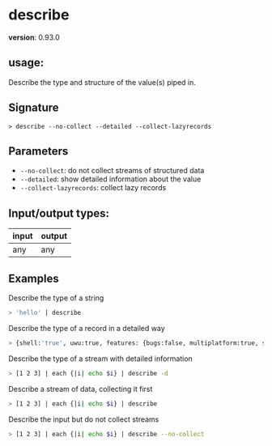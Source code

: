 # describe

**version**: 0.93.0

## **usage**:

Describe the type and structure of the value(s) piped in.

## Signature

`> describe --no-collect --detailed --collect-lazyrecords`

## Parameters

- `--no-collect`: do not collect streams of structured data
- `--detailed`: show detailed information about the value
- `--collect-lazyrecords`: collect lazy records

## Input/output types:

| input | output |
| ----- | ------ |
| any   | any    |

## Examples

Describe the type of a string

```bash
> 'hello' | describe
```

Describe the type of a record in a detailed way

```bash
> {shell:'true', uwu:true, features: {bugs:false, multiplatform:true, speed: 10}, fib: [1 1 2 3 5 8], on_save: {|x| print $'Saving ($x)'}, first_commit: 2019-05-10, my_duration: (4min + 20sec)} | describe -d
```

Describe the type of a stream with detailed information

```bash
> [1 2 3] | each {|i| echo $i} | describe -d
```

Describe a stream of data, collecting it first

```bash
> [1 2 3] | each {|i| echo $i} | describe
```

Describe the input but do not collect streams

```bash
> [1 2 3] | each {|i| echo $i} | describe --no-collect
```
